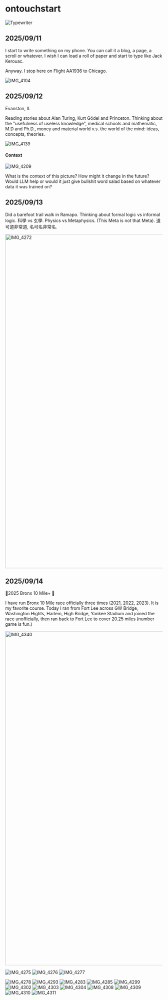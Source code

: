 # ontouchstart

![Typewriter](https://github.com/user-attachments/assets/f287a97e-ee42-49db-b7d8-941190190079)

## 2025/09/11

I start to write something on my phone. You can call it a blog, a page, a scroll or whatever. I wish I can load a roll of paper and start to type like Jack Kerouac. 

Anyway. I stop here on Flight AA1936 to Chicago.

![IMG_4104](https://github.com/user-attachments/assets/024e4c11-3247-4f95-9eb1-f51744d99809)

## 2025/09/12
Evanston, IL

Reading stories about Alan Turing, Kurt Gödel and Princeton. Thinking about the "usefulness of useless knowledge", medical schools and mathematic, M.D and Ph.D., money and material world v.s. the world of the mind: ideas, concepts, theories.

![IMG_4139](https://github.com/user-attachments/assets/376eb143-e34a-41d4-b09b-a689b8331c81)

#### Context

![IMG_4209](https://github.com/user-attachments/assets/567503cb-e714-4bb1-9141-68d43692c36c)

What is the context of this picture? How might it change in the future?
Would LLM help or would it just give bullshit word salad based on whatever data it was trained on?

## 2025/09/13

Did a barefoot trail walk in Ramapo. Thinking about formal logic vs informal logic. 科學 vs 玄學. Physics vs Metaphysics. (This Meta is not that Meta). 道可道非常道, 名可名非常名. 

<img width="601" height="1067" alt="IMG_4272" src="https://github.com/user-attachments/assets/51ecdca2-1ae4-48a8-ab3a-c04bf0ff003a" />

## 2025/09/14

🦶2025 Bronx 10 Mile+ 🦶

I have run Bronx 10 Mile race officially three times (2021, 2022, 2023). It is my favorite course. Today I ran from Fort Lee across GW Bridge, Washington Hights, Harlem, High Bridge, Yankee Stadium and joined the race unofficially, then ran back to Fort Lee to cover 20.25 miles (number game is fun.)

<img width="601" height="1067" alt="IMG_4340" src="https://github.com/user-attachments/assets/0f4a81e2-3cdd-4a37-835f-70c8ce928523" />

![IMG_4275](https://github.com/user-attachments/assets/dc822bee-a02e-4654-98ea-b40ea79021c7)
![IMG_4276](https://github.com/user-attachments/assets/5827b561-891c-4b21-b1f1-3845a5fc4fb5)
![IMG_4277](https://github.com/user-attachments/assets/3f10b9da-fae3-4e79-8af9-3167a5b32026)

![IMG_4278](https://github.com/user-attachments/assets/a8cb2af9-7936-40fa-918f-6e1c3efc554e)
![IMG_4293](https://github.com/user-attachments/assets/32115a03-480a-4a25-a462-5bb1da99e2de)
![IMG_4283](https://github.com/user-attachments/assets/78525e45-8670-4f2a-9fea-b690a2e3dce9)
![IMG_4285](https://github.com/user-attachments/assets/45f5f81c-96f7-49af-a019-7f2aa06e9eae)
![IMG_4299](https://github.com/user-attachments/assets/ba0aaae0-f690-4ce0-9c2c-897893c2d593)
![IMG_4302](https://github.com/user-attachments/assets/8adc30c3-ff83-4b54-b1b1-ec3ada4573c7)
![IMG_4303](https://github.com/user-attachments/assets/af9d2d77-0b9c-4522-bd93-7f30a1fb4ea9)
![IMG_4304](https://github.com/user-attachments/assets/abbe97b0-4987-432a-ad25-db8e0de7b4af)
![IMG_4308](https://github.com/user-attachments/assets/3d5c471e-f2cf-4646-823e-9d2c30d17ca2)
![IMG_4309](https://github.com/user-attachments/assets/e85a816c-b146-4376-bf4a-0753f36d4a2c)
![IMG_4310](https://github.com/user-attachments/assets/e91eaf46-a39a-440a-93a5-cb32d8a4c34a)
![IMG_4311](https://github.com/user-attachments/assets/93b9d017-03ab-4ba5-8f9d-33a929afb2dc)
